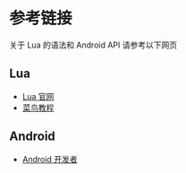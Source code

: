 # 参考链接

关于 Lua 的语法和 Android API 请参考以下网页

## Lua

* [Lua 官网](http://www.lua.org)
* [菜鸟教程](https://www.runoob.com/lua/lua-tutorial.html)

## Android

* [Android 开发者](https://developer.android.google.cn/)
